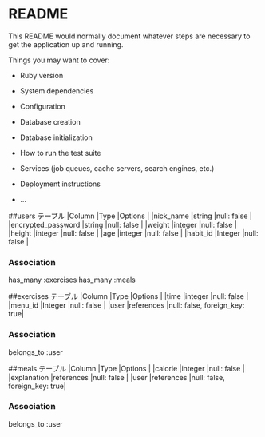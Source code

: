 # README

This README would normally document whatever steps are necessary to get the
application up and running.

Things you may want to cover:

* Ruby version

* System dependencies

* Configuration

* Database creation

* Database initialization

* How to run the test suite

* Services (job queues, cache servers, search engines, etc.)

* Deployment instructions

* ...

##users テーブル
|Column               |Type     |Options                       |
|nick_name            |string   |null: false                   |
|encrypted_password   |string   |null: false                   |
|weight               |integer  |null: false                   |
|height               |integer  |null: false                   |
|age                  |integer  |null: false                   |
|habit_id             |Integer  |null: false                   |

### Association
has_many :exercises
has_many :meals

##exercises テーブル
|Column               |Type         |Options                       |
|time                 |integer      |null: false                   |
|menu_id              |Integer      |null: false                   |
|user                 |references   |null: false, foreign_key: true|

### Association
belongs_to :user

##meals テーブル
|Column               |Type         |Options                       |
|calorie              |integer      |null: false                   |
|explanation          |references   |null: false                   |
|user                 |references   |null: false, foreign_key: true|

### Association
belongs_to :user